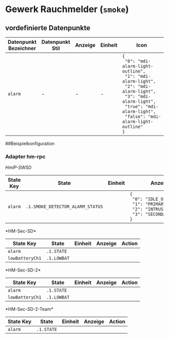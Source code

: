 
# Gewerk Rauchmelder (`smoke`)

## vordefinierte Datenpunkte

<table><thead><tr><th>Datenpunkt Bezeichner</th><th>Datenpunkt Stil</th><th>Anzeige</th><th>Einheit</th><th>Icon</th><th>Icon Stil</th></tr></thead>
<tbody><tr><td><code>alarm</code></td><td>-</td><td>-</td><td>-</td><td><code>{<br />&nbsp;"0":&nbsp;"mdi-alarm-light-outline",<br />&nbsp;"1":&nbsp;"mdi-alarm-light",<br />&nbsp;"2":&nbsp;"mdi-alarm-light",<br />&nbsp;"3":&nbsp;"mdi-alarm-light",<br />&nbsp;"true":&nbsp;"mdi-alarm-light",<br />&nbsp;"false":&nbsp;"mdi-alarm-light-outline"<br />}</code></td><td>-</td></tr></tbody>
</table>

##Beispielkonfiguration


### Adapter hm-rpc

*HmIP-SWSD*
<table><thead><tr>
<th>State Key</th>
<th>State</th>
<th>Einheit</th>
<th>Anzeige</th>
<th>Action</th>
</thead><tbody>
<tr>
<td><code>alarm</td>
<td><code>.1.SMOKE_DETECTOR_ALARM_STATUS</code></td>
<td><code></code></td>
<td><code>{<br />&nbsp;"0":&nbsp;"IDLE_OFF",<br />&nbsp;"1":&nbsp;"PRIMARY_ALARM",<br />&nbsp;"2":&nbsp;"INTRUSION_ALARM",<br />&nbsp;"3":&nbsp;"SECONDARY_ALARM"<br />}</code></td>
<td><code></code></td>
</tr>
</tbody></table>
*HM-Sec-SD*
<table><thead><tr>
<th>State Key</th>
<th>State</th>
<th>Einheit</th>
<th>Anzeige</th>
<th>Action</th>
</thead><tbody>
<tr>
<td><code>alarm</td>
<td><code>.1.STATE</code></td>
<td><code></code></td>
<td></td>
<td><code></code></td>
</tr>
<tr>
<td><code>lowBatteryCh1</td>
<td><code>.1.LOWBAT</code></td>
<td><code></code></td>
<td></td>
<td><code></code></td>
</tr>
</tbody></table>
*HM-Sec-SD-2*
<table><thead><tr>
<th>State Key</th>
<th>State</th>
<th>Einheit</th>
<th>Anzeige</th>
<th>Action</th>
</thead><tbody>
<tr>
<td><code>alarm</td>
<td><code>.1.STATE</code></td>
<td><code></code></td>
<td></td>
<td><code></code></td>
</tr>
<tr>
<td><code>lowBatteryCh1</td>
<td><code>.1.LOWBAT</code></td>
<td><code></code></td>
<td></td>
<td><code></code></td>
</tr>
</tbody></table>
*HM-Sec-SD-2-Team*
<table><thead><tr>
<th>State Key</th>
<th>State</th>
<th>Einheit</th>
<th>Anzeige</th>
<th>Action</th>
</thead><tbody>
<tr>
<td><code>alarm</td>
<td><code>.1.STATE</code></td>
<td><code></code></td>
<td></td>
<td><code></code></td>
</tr>
</tbody></table>